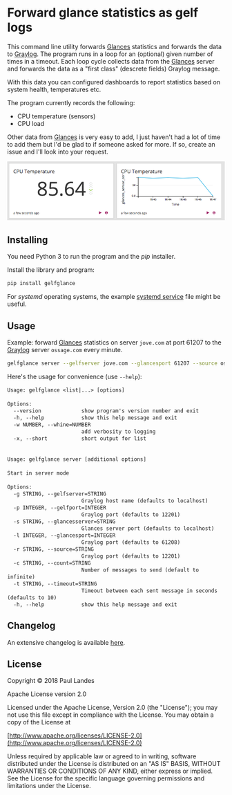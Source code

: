 # Forward glance statistics as gelf logs

This command line utility forwards [Glances] statistics and forwards the data
to [Graylog].  The program runs in a loop for an (optional) given number of
times in a timeout.  Each loop cycle collects data from the [Glances] server
and forwards the data as a "first class" (descrete fields) Graylog message.

With this data you can configured dashboards to report statistics based on
system health, temperatures etc.

The program currently records the following:

* CPU temperature (sensors)
* CPU load

Other data from [Glances] is very easy to add, I just haven't had a lot of time
to add them but I'd be glad to if someone asked for more.  If so, create an
issue and I'll look into your request.

![Screenshot](doc/snap.png?raw=true "Dashboard Example")

## Installing

You need Python 3 to run the program and the *pip* installer.

Install the library and program:
```bash
pip install gelfglance
```

For *systemd* operating systems, the example [systemd service] file might be
useful.


## Usage

Example: forward [Glances] statistics on server `jove.com` at port 61207 to
the [Graylog] server `ossage.com` every minute.

```bash
gelfglance server --gelfserver jove.com --glancesport 61207 --source ossage --glancesserver ossage.com -t 60
```

Here's the usage for convenience (use `--help`):

```pony
Usage: gelfglance <list|...> [options]

Options:
  --version             show program's version number and exit
  -h, --help            show this help message and exit
  -w NUMBER, --whine=NUMBER
                        add verbosity to logging
  -x, --short           short output for list


Usage: gelfglance server [additional options]

Start in server mode

Options:
  -g STRING, --gelfserver=STRING
                        Graylog host name (defaults to localhost)
  -p INTEGER, --gelfport=INTEGER
                        Graylog port (defaults to 12201)
  -s STRING, --glancesserver=STRING
                        Glances server port (defaults to localhost)
  -l INTEGER, --glancesport=INTEGER
                        Graylog port (defaults to 61208)
  -r STRING, --source=STRING
                        Graylog port (defaults to 12201)
  -c STRING, --count=STRING
                        Number of messages to send (default to infinite)
  -t STRING, --timeout=STRING
                        Timeout between each sent message in seconds (defaults to 10)
  -h, --help            show this help message and exit
```


## Changelog

An extensive changelog is available [here](CHANGELOG.md).


## License

Copyright © 2018 Paul Landes

Apache License version 2.0

Licensed under the Apache License, Version 2.0 (the "License");
you may not use this file except in compliance with the License.
You may obtain a copy of the License at

[http://www.apache.org/licenses/LICENSE-2.0](http://www.apache.org/licenses/LICENSE-2.0)

Unless required by applicable law or agreed to in writing, software
distributed under the License is distributed on an "AS IS" BASIS,
WITHOUT WARRANTIES OR CONDITIONS OF ANY KIND, either express or implied.
See the License for the specific language governing permissions and
limitations under the License.


<!-- links -->

[Glances]: https://nicolargo.github.io/glances/
[Graylog]: https://www.graylog.org
[systemd service]: config/glancesgelf.service

